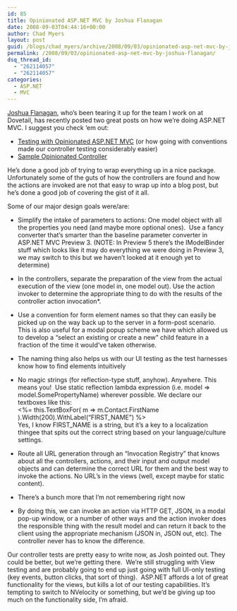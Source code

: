 ```yaml
---
id: 85
title: Opinionated ASP.NET MVC by Joshua Flanagan
date: 2008-09-03T04:44:16+00:00
author: Chad Myers
layout: post
guid: /blogs/chad_myers/archive/2008/09/03/opinionated-asp-net-mvc-by-joshua-flanagan.aspx
permalink: /2008/09/03/opinionated-asp-net-mvc-by-joshua-flanagan/
dsq_thread_id:
  - "262114057"
  - "262114057"
categories:
  - ASP.NET
  - MVC
---
```

[Joshua Flanagan](http://flimflan.com/blog), who’s been tearing it up for the team I work on at Dovetail, has recently posted two great posts on how we’re doing ASP.NET MVC. I suggest you check ‘em out:

  * [Testing with Opinionated ASP.NET MVC](http://flimflan.com/blog/TestingWithOpinionatedASPNETMVC.aspx) (or how going with conventions made our controller testing considerably easier)
  * [Sample Opinionated Controller](http://flimflan.com/blog/SampleOpinionatedController.aspx)</p> </p> </p> </p> </p> 

He’s done a good job of trying to wrap everything up in a nice package. Unfortunately some of the guts of how the controllers are found and how the actions are invoked are not that easy to wrap up into a blog post, but he’s done a good job of covering the gist of it all.

Some of our major design goals were/are:

  * Simplify the intake of parameters to actions: One model object with all the properties you need (and maybe more optional ones).&#160; Use a fancy converter that’s smarter than the baseline parameter converter in ASP.NET MVC Preview 3. (NOTE: In Preview 5 there’s the IModelBinder stuff which looks like it may do everything we were doing in Preview 3, we may switch to this but we haven’t looked at it enough yet to determine)
  * In the controllers, separate the preparation of the view from the actual execution of the view (one model in, one model out). Use the action invoker to determine the appropriate thing to do with the results of the controller action invocation*.
  * Use a convention for form element names so that they can easily be picked up on the way back up to the server in a form-post scenario. This is also useful for a modal popup scheme we have which allowed us to develop a “select an existing or create a new” child feature in a fraction of the time it would’ve taken otherwise. 
  * The naming thing also helps us with our UI testing as the test harnesses know how to find elements intuitively
  * No magic strings (for reflection-type stuff, anyhow). Anywhere. This means you!&#160; Use static reflection lambda expression (i.e. model => model.SomePropertyName) wherever possible. We declare our textboxes like this:   
    <%= this.TextBoxFor( m => m.Contact.FirstName ).Width(200).WithLabel(“FIRST_NAME”) %>&#160;&#160;&#160;   
    Yes, I know FIRST_NAME is a string, but it’s a key to a localization thingee that spits out the correct string based on your language/culture settings.
  * Route all URL generation through an “Invocation Registry” that knows about all the controllers, actions, and their input and output model objects and can determine the correct URL for them and the best way to invoke the actions. No URL’s in the views (well, except maybe for static content).
  * There’s a bunch more that I’m not remembering right now

* By doing this, we can invoke an action via HTTP GET, JSON, in a modal pop-up window, or a number of other ways and the action invoker does the responsible thing with the result model and can return it back to the client using the appropriate mechanism (JSON in, JSON out, etc). The controller never has to know the difference.

Our controller tests are pretty easy to write now, as Josh pointed out. They could be better, but we’re getting there.&#160; We’re still struggling with View testing and are probably going to end up just going with full UI-only testing (key events, button clicks, that sort of thing).&#160; ASP.NET affords a lot of great functionality for the views, but kills a lot of our testing capabilities. It’s tempting to switch to NVelocity or something, but we’d be giving up too much on the functionality side, I’m afraid.